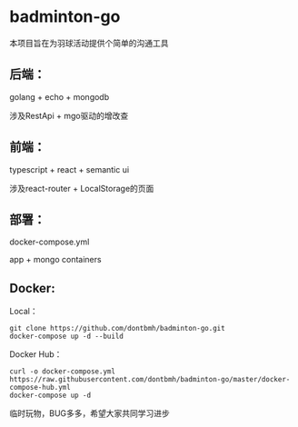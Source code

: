 # badminton-go

本项目旨在为羽球活动提供个简单的沟通工具

## 后端：

golang + echo + mongodb

涉及RestApi + mgo驱动的增改查

## 前端：

typescript + react + semantic ui

涉及react-router + LocalStorage的页面

## 部署：

docker-compose.yml

app + mongo containers

## Docker:

Local：
``` docker
git clone https://github.com/dontbmh/badminton-go.git
docker-compose up -d --build
```

Docker Hub：
``` docker
curl -o docker-compose.yml https://raw.githubusercontent.com/dontbmh/badminton-go/master/docker-compose-hub.yml
docker-compose up -d
```

临时玩物，BUG多多，希望大家共同学习进步
